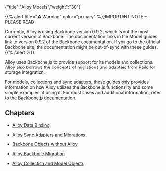 {"title":"Alloy Models","weight":"30"}

{{% alert title="⚠️ Warning" color="primary" %}}IMPORTANT NOTE – PLEASE READ

Currently, Alloy is using Backbone version 0.9.2, which is not the most current version of Backbone. The documentation links in the Model guides link to version 0.9.2 of the Backbone documentation. If you go to the official Backbone site, the documentation might be out-of-sync with these guides.{{% /alert %}}

Alloy uses Backbone.js to provide support for its models and collections. Alloy also borrows the concepts of migrations and adapters from Rails for storage integration.

For models, collections and sync adapters, these guides only provides information on how Alloy utilizes the Backbone.js functionality and some simple examples of using it. For most cases and additional information, refer to the [Backbone.js documentation](http://docs.appcelerator.com/backbone/0.9.2/).

## Chapters

* [Alloy Data Binding](/docs/appc/Alloy_Framework/Alloy_Guide/Alloy_Models/Alloy_Data_Binding/)

* [Alloy Sync Adapters and Migrations](/docs/appc/Alloy_Framework/Alloy_Guide/Alloy_Models/Alloy_Sync_Adapters_and_Migrations/)

* [Backbone Objects without Alloy](/docs/appc/Alloy_Framework/Alloy_Guide/Alloy_Models/Backbone_Objects_without_Alloy/)

* [Alloy Backbone Migration](/docs/appc/Alloy_Framework/Alloy_Guide/Alloy_Models/Alloy_Backbone_Migration/)

* [Alloy Collection and Model Objects](/docs/appc/Alloy_Framework/Alloy_Guide/Alloy_Models/Alloy_Collection_and_Model_Objects/)
